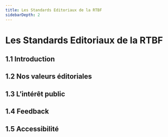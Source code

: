 ```yaml
---
title: Les Standards Editoriaux de la RTBF
sidebarDepth: 2
---
```

# Les Standards Editoriaux de la RTBF

## 1.1 Introduction
## 1.2 Nos valeurs éditoriales
## 1.3 L’intérêt public
## 1.4 Feedback
## 1.5 Accessibilité
